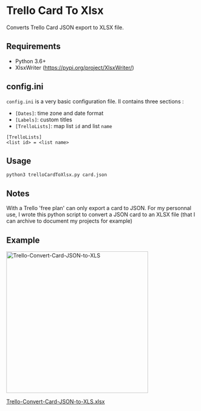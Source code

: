 # Trello Card To Xlsx

Converts Trello Card JSON export to XLSX file.

## Requirements

- Python 3.6+
- XlsxWriter (https://pypi.org/project/XlsxWriter/)

## config.ini

`config.ini` is a very basic configuration file. Il contains three sections :
- `[Dates]`: time zone and date format
- `[Labels]`: custom titles
- `[TrelloLists]`: map list `id` and list `name`

```
[TrelloLists]
<list id> = <list name>
```
## Usage

```
python3 trelloCardToXlsx.py card.json 
```

## Notes

With a Trello 'free plan' can only export a card to JSON.
For my personnal use, I wrote this python script to convert a JSON card to an XLSX file (that I can archive to document my projects for example)

## Example

<img width="373" alt="Trello-Convert-Card-JSON-to-XLS" src="https://user-images.githubusercontent.com/37017213/197341295-5c859d62-510b-4d85-a779-71ec8d57e8bf.png">

[Trello-Convert-Card-JSON-to-XLS.xlsx](https://github.com/Ben0it-T/trelloCardToXlsx/raw/master/Trello-Convert-Card-JSON-to-XLS.xlsx)
